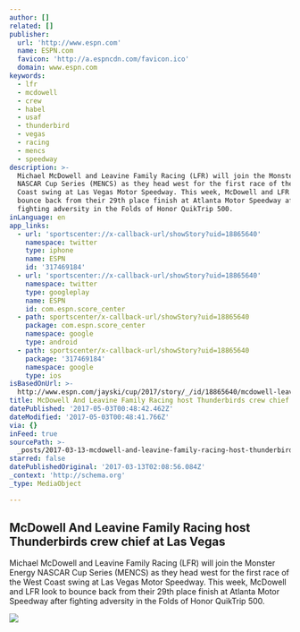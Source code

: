 ```yaml
---
author: []
related: []
publisher:
  url: 'http://www.espn.com'
  name: ESPN.com
  favicon: 'http://a.espncdn.com/favicon.ico'
  domain: www.espn.com
keywords:
  - lfr
  - mcdowell
  - crew
  - habel
  - usaf
  - thunderbird
  - vegas
  - racing
  - mencs
  - speedway
description: >-
  Michael McDowell and Leavine Family Racing (LFR) will join the Monster Energy
  NASCAR Cup Series (MENCS) as they head west for the first race of the West
  Coast swing at Las Vegas Motor Speedway. This week, McDowell and LFR look to
  bounce back from their 29th place finish at Atlanta Motor Speedway after
  fighting adversity in the Folds of Honor QuikTrip 500.
inLanguage: en
app_links:
  - url: 'sportscenter://x-callback-url/showStory?uid=18865640'
    namespace: twitter
    type: iphone
    name: ESPN
    id: '317469184'
  - url: 'sportscenter://x-callback-url/showStory?uid=18865640'
    namespace: twitter
    type: googleplay
    name: ESPN
    id: com.espn.score_center
  - path: sportscenter/x-callback-url/showStory?uid=18865640
    package: com.espn.score_center
    namespace: google
    type: android
  - path: sportscenter/x-callback-url/showStory?uid=18865640
    package: '317469184'
    namespace: google
    type: ios
isBasedOnUrl: >-
  http://www.espn.com/jayski/cup/2017/story/_/id/18865640/mcdowell-leavine-family-racing-host-thunderbirds-crew-chief-las-vegas
title: McDowell And Leavine Family Racing host Thunderbirds crew chief at Las Vegas
datePublished: '2017-05-03T00:48:42.462Z'
dateModified: '2017-05-03T00:48:41.766Z'
via: {}
inFeed: true
sourcePath: >-
  _posts/2017-03-13-mcdowell-and-leavine-family-racing-host-thunderbirds-crew-ch.md
starred: false
datePublishedOriginal: '2017-03-13T02:08:56.084Z'
_context: 'http://schema.org'
_type: MediaObject

---
```

<article style=""><h1>McDowell And Leavine Family Racing host Thunderbirds crew chief at Las Vegas</h1><p>Michael McDowell and Leavine Family Racing (LFR) will join the Monster Energy NASCAR Cup Series (MENCS) as they head west for the first race of the West Coast swing at Las Vegas Motor Speedway. This week, McDowell and LFR look to bounce back from their 29th place finish at Atlanta Motor Speedway after fighting adversity in the Folds of Honor QuikTrip 500.</p><img src="http://a4.espncdn.com/combiner/i?img=%2Fphoto%2F2017%2F0309%2Fr188751_1296x729_16%2D9.jpg" /></article>